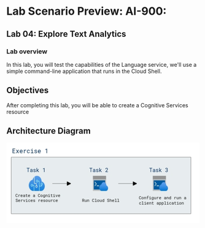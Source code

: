 # Lab Scenario Preview: AI-900: 

## Lab 04: Explore Text Analytics

### Lab overview

In this lab, you will test the capabilities of the Language service, we'll use a simple command-line application that runs in the Cloud Shell.

## Objectives
  
After completing this lab, you will be able to  create a Cognitive Services resource

## Architecture Diagram

  ![](media/Module4.png)
